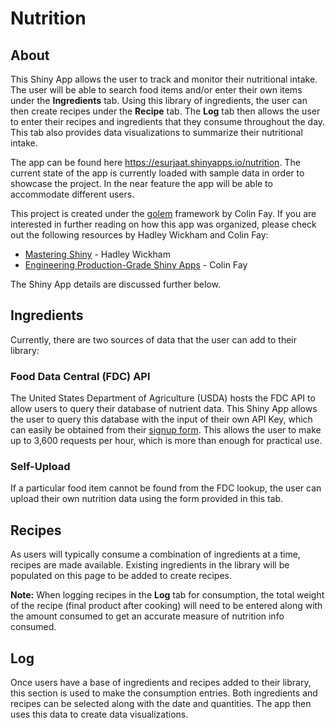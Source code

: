 
<!-- README.md is generated from README.Rmd. Please edit that file -->

# Nutrition

<!-- badges: start -->
<!-- badges: end -->

## About

This Shiny App allows the user to track and monitor their nutritional
intake. The user will be able to search food items and/or enter their
own items under the **Ingredients** tab. Using this library of
ingredients, the user can then create recipes under the **Recipe** tab.
The **Log** tab then allows the user to enter their recipes and
ingredients that they consume throughout the day. This tab also provides
data visualizations to summarize their nutritional intake.

The app can be found here <https://esurjaat.shinyapps.io/nutrition>. The
current state of the app is currently loaded with sample data in order
to showcase the project. In the near feature the app will be able to
accommodate different users.

This project is created under the
[golem](https://github.com/ThinkR-open/golem) framework by Colin Fay. If
you are interested in further reading on how this app was organized,
please check out the following resources by Hadley Wickham and Colin
Fay:

-   [Mastering Shiny](https://mastering-shiny.org/index.html) - Hadley
    Wickham  
-   [Engineering Production-Grade Shiny
    Apps](https://engineering-shiny.org/index.html) - Colin Fay

The Shiny App details are discussed further below.

## Ingredients

Currently, there are two sources of data that the user can add to their
library:

### Food Data Central (FDC) API

The United States Department of Agriculture (USDA) hosts the FDC API to
allow users to query their database of nutrient data. This Shiny App
allows the user to query this database with the input of their own API
Key, which can easily be obtained from their [signup
form](https://fdc.nal.usda.gov/api-key-signup.html). This allows the
user to make up to 3,600 requests per hour, which is more than enough
for practical use.

### Self-Upload

If a particular food item cannot be found from the FDC lookup, the user
can upload their own nutrition data using the form provided in this tab.

## Recipes

As users will typically consume a combination of ingredients at a time,
recipes are made available. Existing ingredients in the library will be
populated on this page to be added to create recipes.

**Note:** When logging recipes in the **Log** tab for consumption, the
total weight of the recipe (final product after cooking) will need to be
entered along with the amount consumed to get an accurate measure of
nutrition info consumed.

## Log

Once users have a base of ingredients and recipes added to their
library, this section is used to make the consumption entries. Both
ingredients and recipes can be selected along with the date and
quantities. The app then uses this data to create data visualizations.
